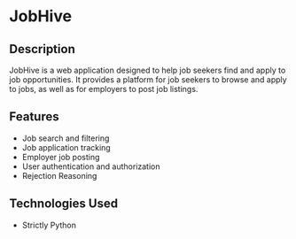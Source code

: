 # JobHive
## Description
JobHive is a web application designed to help job seekers find and apply to job opportunities. It provides a platform for job seekers to browse and apply to jobs, as well as for employers to post job listings.
## Features
- Job search and filtering
- Job application tracking
- Employer job posting
- User authentication and authorization
- Rejection Reasoning

## Technologies Used
- Strictly Python

